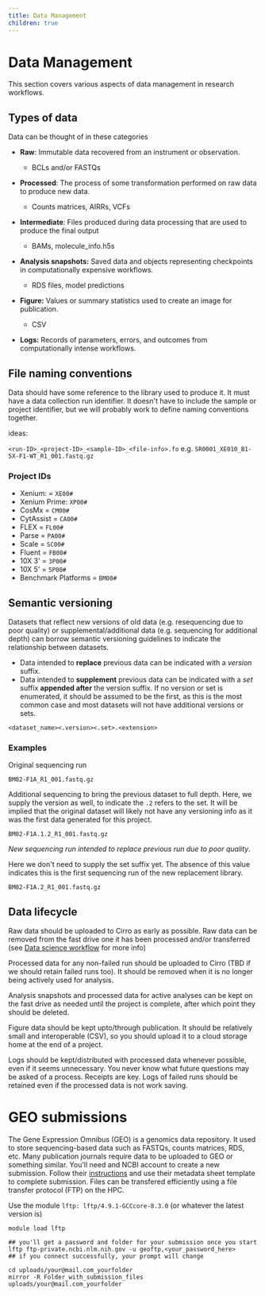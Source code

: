 ```yaml
---
title: Data Management
children: true
---
```


# Data Management

This section covers various aspects of data management in research workflows.

## Types of data 

Data can be thought of in these categories

* **Raw**: Immutable data recovered from an instrument or observation.
    - BCLs and/or FASTQs

* **Processed**: The process of some transformation performed on raw data to produce new data. 
    - Counts matrices, AIRRs, VCFs

* **Intermediate**: Files produced during data processing that are used to produce the final output
    - BAMs, molecule_info.h5s

* **Analysis snapshots:** Saved data and objects representing checkpoints in computationally expensive workflows.
    - RDS files, model predictions

* **Figure:** Values or summary statistics used to create an image for publication. 
    - CSV

* **Logs:** Records of parameters, errors, and outcomes from computationally intense workflows.  

## File naming conventions

Data should have some reference to the library used to produce it. It must have a data collection run identifier. It doesn't have to include the sample or project identifier, but we will probably work to define naming conventions together.

ideas:

`<run-ID>_<project-ID>_<sample-ID>_<file-info>.fo`
e.g.
`SR0001_XE010_B1-5X-F1-WT_R1_001.fastq.gz`

### Project IDs

*	Xenium: = `XE00#`
*   Xenium Prime: `XP00#`
*	CosMx = `CM00#`
*	CytAssist = `CA00#`
*	FLEX = `FL00#`
*	Parse = `PA00#`
*	Scale = `SC00#`
*	Fluent = `FB00#`
*	10X 3' = `3P00#`
*	10X 5' = `5P00#`
*	Benchmark Platforms = `BM00#`

## Semantic versioning

Datasets that reflect new versions of old data (e.g. resequencing due to poor quality) or supplemental/additional data (e.g. sequencing for additional depth) can borrow semantic versioning guidelines to indicate the relationship between datasets. 

- Data intended to **replace** previous data can be indicated with a *version* suffix.
- Data intended to **supplement** previous data can be indicated with a *set* suffix **appended after** the version suffix. 
If no version or set is enumerated, it should be assumed to be the first, as this is the most common case and most datasets will not have additional versions or sets. 

`<dataset_name><.version><.set>.<extension>`

### Examples

Original sequencing run

`BM02-F1A_R1_001.fastq.gz`

Additional sequencing to bring the previous dataset to full depth. Here, we supply the version as well, to indicate the `.2` refers to the set. It will be implied that the original dataset will likely not have any versioning info as it was the first data generated for this project.

`BM02-F1A.1.2_R1_001.fastq.gz`

*New sequencing run intended to replace previous run due to poor quality*. 

Here we don't need to supply the set suffix yet. The absence of this value indicates this is the first sequencing run of the new replacement library.

`BM02-F1A.2_R1_001.fastq.gz`


## Data lifecycle

Raw data should be uploaded to Cirro as early as possible. Raw data can be removed from the fast drive one it has been processed and/or transferred (see [Data science workflow](docs/data-science-workflow/index.md) for more info)

Processed data for any non-failed run should be uploaded to Cirro (TBD if we should retain failed runs too). It should be removed when it is no longer being actively used for analysis.

Analysis snapshots and processed data for active analyses can be kept on the fast drive as needed until the project is complete, after which point they should be deleted.

Figure data should be kept upto/through publication. It should be relatively small and interoperable (CSV), so you should upload it to a cloud storage home at the end of a project. 

Logs should be kept/distributed with processed data whenever possible, even if it seems unnecessary. You never know what future questions may be asked of a process. Receipts are key. Logs of failed runs should be retained even if the processed data is not work saving. 

# GEO submissions

The Gene Expression Omnibus (GEO) is a genomics data repository. It used to store sequencing-based data such as FASTQs, counts matrices, RDS, etc. Many publication journals require data to be uploaded to GEO or something similar. You'll need and NCBI account to create a new submission. Follow their [instructions](https://www.ncbi.nlm.nih.gov/geo/info/submissionftp.html) and use their metadata sheet template to complete submission. Files can be transfered efficiently using a file transfer protocol (FTP) on the HPC. 

Use the module `lftp: lftp/4.9.1-GCCcore-8.3.0` (or whatever the latest version is)

```
module load lftp

## you'll get a password and folder for your submission once you start
lftp ftp-private.ncbi.nlm.nih.gov -u geoftp,<your_password_here>
## if you connect successfully, your prompt will change

cd uploads/your@mail.com_yourfolder
mirror -R Folder_with_submission_files uploads/your@mail.com_yourfolder
```